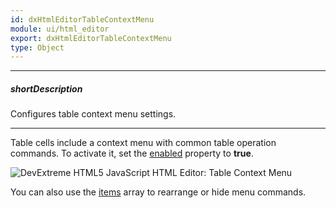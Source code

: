 ```yaml
---
id: dxHtmlEditorTableContextMenu
module: ui/html_editor
export: dxHtmlEditorTableContextMenu
type: Object
---
```

---
##### shortDescription
Configures table context menu settings.

---
Table cells include a context menu with common table operation commands. To activate it, set the [enabled]({currentpath}/#enabled) property to **true**.

![DevExtreme HTML5 JavaScript HTML Editor: Table Context Menu](/images/htmlEditor/visual_elements/context-menu.png)

You can also use the [items]({currentpath}/#items) array to rearrange or hide menu commands.
